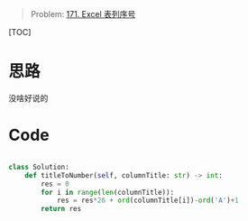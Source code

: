 > Problem: [171. Excel 表列序号](https://leetcode.cn/problems/excel-sheet-column-number/description/)

[TOC]

# 思路

没啥好说的

# Code

```Python []

class Solution:
    def titleToNumber(self, columnTitle: str) -> int:
        res = 0
        for i in range(len(columnTitle)):
            res = res*26 + ord(columnTitle[i])-ord('A')+1
        return res
```
